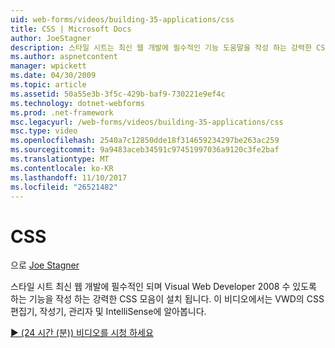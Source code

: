 ```yaml
---
uid: web-forms/videos/building-35-applications/css
title: CSS | Microsoft Docs
author: JoeStagner
description: 스타일 시트는 최신 웹 개발에 필수적인 기능 도움말을 작성 하는 강력한 CSS의 컬렉션을 포함 하는 Visual Web Developer 2008 및...
ms.author: aspnetcontent
manager: wpickett
ms.date: 04/30/2009
ms.topic: article
ms.assetid: 50a55e3b-3f5c-429b-baf9-730221e9ef4c
ms.technology: dotnet-webforms
ms.prod: .net-framework
msc.legacyurl: /web-forms/videos/building-35-applications/css
msc.type: video
ms.openlocfilehash: 2540a7c12850dde18f314659234297be263ac259
ms.sourcegitcommit: 9a9483aceb34591c97451997036a9120c3fe2baf
ms.translationtype: MT
ms.contentlocale: ko-KR
ms.lasthandoff: 11/10/2017
ms.locfileid: "26521482"
---
```

<a name="css"></a>CSS
====================
으로 [Joe Stagner](https://github.com/JoeStagner)

스타일 시트 최신 웹 개발에 필수적인 되며 Visual Web Developer 2008 수 있도록 하는 기능을 작성 하는 강력한 CSS 모음이 설치 됩니다. 이 비디오에서는 VWD의 CSS 편집기, 작성기, 관리자 및 IntelliSense에 알아봅니다.

[&#9654; (24 시간 (분)) 비디오를 시청 하세요](https://channel9.msdn.com/Blogs/ASP-NET-Site-Videos/css)
